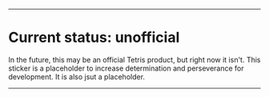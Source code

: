 
***

# Current status: unofficial

In the future, this may be an official Tetris product, but right now it isn't. This sticker is a placeholder to increase determination and perseverance for development. It is also jsut a placeholder.

***
